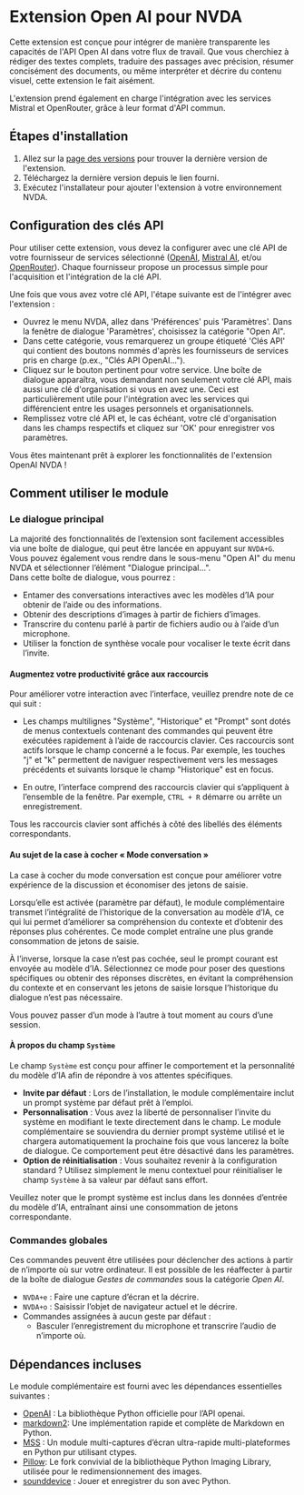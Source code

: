# Extension Open AI pour NVDA

Cette extension est conçue pour intégrer de manière transparente les capacités de l'API Open AI dans votre flux de travail. Que vous cherchiez à rédiger des textes complets, traduire des passages avec précision, résumer concisément des documents, ou même interpréter et décrire du contenu visuel, cette extension le fait aisément.

L'extension prend également en charge l'intégration avec les services Mistral et OpenRouter, grâce à leur format d'API commun.

## Étapes d'installation

1. Allez sur la [page des versions](https://github.com/aaclause/nvda-OpenAI/releases) pour trouver la dernière version de l'extension.
2. Téléchargez la dernière version depuis le lien fourni.
3. Exécutez l'installateur pour ajouter l'extension à votre environnement NVDA.

## Configuration des clés API

Pour utiliser cette extension, vous devez la configurer avec une clé API de votre fournisseur de services sélectionné ([OpenAI](https://platform.openai.com/), [Mistral AI](https://mistral.ai/), et/ou [OpenRouter](https://openrouter.ai/)). Chaque fournisseur propose un processus simple pour l'acquisition et l'intégration de la clé API.

Une fois que vous avez votre clé API, l'étape suivante est de l'intégrer avec l'extension :

- Ouvrez le menu NVDA, allez dans  'Préférences' puis 'Paramètres'. Dans la fenêtre de dialogue 'Paramètres', choisissez la catégorie "Open AI".
- Dans cette catégorie, vous remarquerez un groupe étiqueté 'Clés API' qui contient des boutons nommés d'après les fournisseurs de services pris en charge (p.ex., "Clés API OpenAI...").
- Cliquez sur le bouton pertinent pour votre service. Une boîte de dialogue apparaîtra, vous demandant non seulement votre clé API, mais aussi une clé d'organisation si vous en avez une. Ceci est particulièrement utile pour l'intégration avec les services qui différencient entre les usages personnels et organisationnels.
- Remplissez votre clé API et, le cas échéant, votre clé d'organisation dans les champs respectifs et cliquez sur 'OK' pour enregistrer vos paramètres.

Vous êtes maintenant prêt à explorer les fonctionnalités de l'extension OpenAI NVDA !

## Comment utiliser le module

### Le dialogue principal

La majorité des fonctionnalités de l’extension sont facilement accessibles via une boîte de dialogue, qui peut être lancée en appuyant sur `NVDA+G`.  
Vous pouvez également vous rendre dans le sous-menu "Open AI" du menu NVDA et sélectionner l’élément "Dialogue principal…".  
Dans cette boîte de dialogue, vous pourrez :

- Entamer des conversations interactives avec les modèles d’IA pour obtenir de l’aide ou des informations.
- Obtenir des descriptions d’images à partir de fichiers d’images.
- Transcrire du contenu parlé à partir de fichiers audio ou à l’aide d’un microphone.
- Utiliser la fonction de synthèse vocale pour vocaliser le texte écrit dans l’invite.

#### Augmentez votre productivité grâce aux raccourcis

Pour améliorer votre interaction avec l’interface, veuillez prendre note de ce qui suit :

- Les champs multilignes "Système", "Historique" et "Prompt" sont dotés de menus contextuels contenant des commandes qui peuvent être exécutées rapidement à l’aide de raccourcis clavier.
  Ces raccourcis sont actifs lorsque le champ concerné a le focus.
  Par exemple, les touches "j" et "k" permettent de naviguer respectivement vers les messages précédents et suivants lorsque le champ "Historique" est en focus.

- En outre, l’interface comprend des raccourcis clavier qui s’appliquent à l’ensemble de la fenêtre. Par exemple, `CTRL + R` démarre ou arrête un enregistrement.

Tous les raccourcis clavier sont affichés à côté des libellés des éléments correspondants.

#### Au sujet de la case à cocher « Mode conversation »

La case à cocher du mode conversation est conçue pour améliorer votre expérience de la discussion et économiser des jetons de saisie.

Lorsqu’elle est activée (paramètre par défaut), le module complémentaire transmet l’intégralité de l’historique de la conversation au modèle d’IA, ce qui lui permet d’améliorer sa compréhension du contexte et d’obtenir des réponses plus cohérentes. Ce mode complet entraîne une plus grande consommation de jetons de saisie.

À l’inverse, lorsque la case n’est pas cochée, seul le prompt courant est envoyée au modèle d’IA. Sélectionnez ce mode pour poser des questions spécifiques ou obtenir des réponses discrètes, en évitant la compréhension du contexte et en conservant les jetons de saisie lorsque l’historique du dialogue n’est pas nécessaire.

Vous pouvez passer d’un mode à l’autre à tout moment au cours d’une session.

#### À propos du champ `Système`

Le champ `Système` est conçu pour affiner le comportement et la personnalité du modèle d’IA afin de répondre à vos attentes spécifiques.

- **Invite par défaut** : Lors de l’installation, le module complémentaire inclut un prompt système par défaut prêt à l’emploi.
- **Personnalisation** : Vous avez la liberté de personnaliser l’invite du système en modifiant le texte directement dans le champ. Le module complémentaire se souviendra du dernier prompt système utilisé et le chargera automatiquement la prochaine fois que vous lancerez la boîte de dialogue. Ce comportement peut être désactivé dans les paramètres.
- **Option de réinitialisation** : Vous souhaitez revenir à la configuration standard ? Utilisez simplement le menu contextuel pour réinitialiser le champ `Système` à sa valeur par défaut sans effort.

Veuillez noter que le prompt système est inclus dans les données d’entrée du modèle d’IA, entraînant ainsi une consommation de jetons correspondante.

### Commandes globales

Ces commandes peuvent être utilisées pour déclencher des actions à partir de n’importe où sur votre ordinateur. Il est possible de les réaffecter à partir de la boîte de dialogue *Gestes de commandes* sous la catégorie *Open AI*.

- `NVDA+e` : Faire une capture d’écran et la décrire.
- `NVDA+o` : Saisissir l’objet de navigateur actuel et le décrire.
- Commandes assignées à aucun geste par défaut :
	- Basculer l’enregistrement du microphone et transcrire l’audio de n’importe où.

## Dépendances incluses

Le module complémentaire est fourni avec les dépendances essentielles suivantes :

- [OpenAI](https://pypi.org/project/openai/) : La bibliothèque Python officielle pour l’API openai.
- [markdown2](https://pypi.org/project/markdown2/): Une implémentation rapide et complète de Markdown en Python.
- [MSS](https://pypi.org/project/mss/) : Un module multi-captures d’écran ultra-rapide multi-plateformes en Python pur utilisant ctypes.
- [Pillow](https://pypi.org/project/Pillow/): Le fork convivial de la bibliothèque Python Imaging Library, utilisée pour le redimensionnement des images.
- [sounddevice](https://pypi.org/project/sounddevice/) : Jouer et enregistrer du son avec Python.
